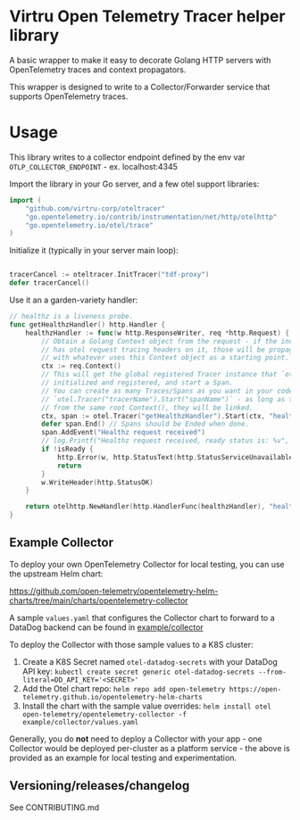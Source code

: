# Virtru Open Telemetry Tracer helper library

A basic wrapper to make it easy to decorate Golang HTTP servers with OpenTelemetry traces and context propagators.

This wrapper is designed to write to a Collector/Forwarder service that supports OpenTelemetry traces.

# Usage

This library writes to a collector endpoint defined by the env var `OTLP_COLLECTOR_ENDPOINT` - ex. localhost:4345

Import the library in your Go server, and a few otel support libraries:

``` go
import (
    "github.com/virtru-corp/oteltracer"
    "go.opentelemetry.io/contrib/instrumentation/net/http/otelhttp"
    "go.opentelemetry.io/otel/trace"
)
```

Initialize it (typically in your server main loop):

``` go

tracerCancel := oteltracer.InitTracer("tdf-proxy")
defer tracerCancel()
```

Use it an a garden-variety handler:

``` go
// healthz is a liveness probe.
func getHealthzHandler() http.Handler {
    healthzHandler := func(w http.ResponseWriter, req *http.Request) {
        // Obtain a Golang Context object from the request - if the incoming request
        // has otel request tracing headers on it, those will be propagated/linked
        // with whatever uses this Context object as a starting point.
        ctx := req.Context()
        // This will get the global registered Tracer instance that `otelTracer.InitTracer("name")`
        // initialized and registered, and start a Span.
        // You can create as many Traces/Spans as you want in your code by calling
        // `otel.Tracer("tracerName").Start("spanName")` - as long as they're all derived
        // from the same root Context(), they will be linked.
        ctx, span := otel.Tracer("getHealthzHandler").Start(ctx, "healthzHandler")
        defer span.End() // Spans should be Ended when done.
        span.AddEvent("Healthz request received")
        // log.Printf("Healthz request received, ready status is: %v", isReady)
        if !isReady {
            http.Error(w, http.StatusText(http.StatusServiceUnavailable), http.StatusServiceUnavailable)
            return
        }
        w.WriteHeader(http.StatusOK)
    }

    return otelhttp.NewHandler(http.HandlerFunc(healthzHandler), "healthzHandler")
}
```

## Example Collector

To deploy your own OpenTelemetry Collector for local testing, you can use the upstream Helm chart:

https://github.com/open-telemetry/opentelemetry-helm-charts/tree/main/charts/opentelemetry-collector

A sample `values.yaml` that configures the Collector chart to forward to a DataDog backend can be found in [example/collector](example/collector)


To deploy the Collector with those sample values to a K8S cluster:

1. Create a K8S Secret named `otel-datadog-secrets` with your DataDog API key: `kubectl create secret generic otel-datadog-secrets --from-literal=DD_API_KEY='<SECRET>'`
1. Add the Otel chart repo: `helm repo add open-telemetry https://open-telemetry.github.io/opentelemetry-helm-charts`
1. Install the chart with the sample value overrides: `helm install otel open-telemetry/opentelemetry-collector -f example/collector/values.yaml`

Generally, you do **not** need to deploy a Collector with your app - one Collector would be deployed per-cluster as a platform service - the above is provided as an example for local testing and experimentation.

## Versioning/releases/changelog

See CONTRIBUTING.md
